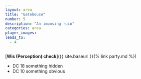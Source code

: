 ```yaml
---
layout: area
title: "Gatehouse"
number: 5
description: "An imposing ruin"
categories: area
player_images:
leads_to:
  - 4
---
```



[**Wis (Perception) check**]({{ site.baseurl }}{% link party.md %})
* DC 18 something hidden
* DC 10 something obvious

